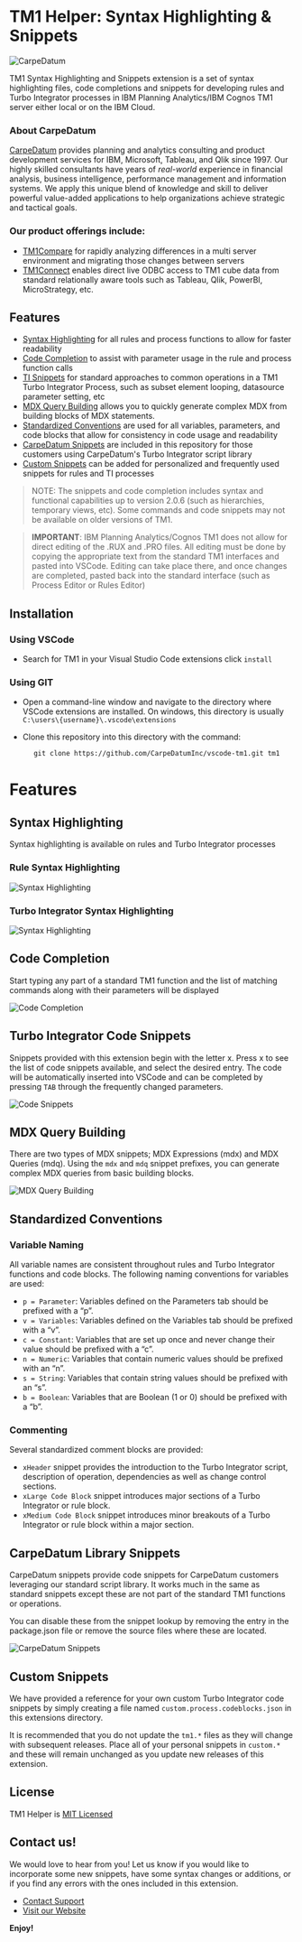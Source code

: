 # TM1 Helper: Syntax Highlighting & Snippets

![CarpeDatum](about/images/logo.jpg)

TM1 Syntax Highlighting and Snippets extension is a set of syntax highlighting files, code completions and snippets for developing rules and Turbo Integrator processes in IBM Planning Analytics/IBM Cognos TM1 server either local or on the IBM Cloud.


### About CarpeDatum
[CarpeDatum](https://www.CarpeDatumInc.com) provides planning and analytics consulting and product development services for IBM, Microsoft, Tableau, and Qlik since 1997.   Our highly skilled consultants have years of *real-world* experience in financial analysis, business intelligence, performance management and information systems.  We apply this unique blend of knowledge and skill to deliver powerful value-added applications to help organizations achieve strategic and tactical goals. 

### Our product offerings include:
* [TM1Compare](http://www.TM1Compare.com) for rapidly analyzing differences in a multi server environment and migrating those changes between servers
* [TM1Connect](http://www.TM1Connect.com) enables direct live ODBC access to TM1 cube data from standard relationally aware tools such as Tableau, Qlik, PowerBI, MicroStrategy, etc.


## Features

* [Syntax Highlighting](#syntax-highlighting) for all rules and process functions to allow for faster readability
* [Code Completion](#code-completion) to assist with parameter usage in the rule and process function calls
* [TI Snippets](#code-snippets) for standard approaches to common operations in a TM1 Turbo Integrator Process, such as subset element looping, datasource parameter setting, etc
* [MDX Query Building](#mdx-query-building) allows you to quickly generate complex MDX from building blocks of MDX statements.
* [Standardized Conventions](#standardized-conventions) are used for all variables, parameters, and code blocks that allow for consistency in code usage and readability
* [CarpeDatum Snippets](#cdc-snippets) are included in this repository for those customers using CarpeDatum's Turbo Integrator script library
* [Custom Snippets](#custom-snippets) can be added for personalized and frequently used snippets for rules and TI processes

>NOTE: The snippets and code completion includes syntax and functional capabilities up to version 2.0.6 (such as hierarchies, temporary views, etc).  Some commands and code snippets may not be available on older versions of TM1.

>**IMPORTANT**: IBM Planning Analytics/Cognos TM1 does not allow for direct editing of the .RUX and .PRO files.   All editing must be done by copying the appropriate text from the standard TM1 interfaces and pasted into VSCode.   Editing can take place there, and once changes are completed, pasted back into the standard interface (such as Process Editor or Rules Editor)


## Installation

### Using VSCode

* Search for TM1 in your Visual Studio Code extensions click `install`

### Using GIT

* Open a command-line window and navigate to the directory where VSCode extensions are installed.   On windows, this directory is usually `C:\users\{username}\.vscode\extensions`

* Clone this repository into this directory with the command:
```
      git clone https://github.com/CarpeDatumInc/vscode-tm1.git tm1
```

# Features

## <a name="user-content-syntax-highlighting" id="syntax-highlighting">Syntax Highlighting</a>

Syntax highlighting is available on rules and Turbo Integrator processes

### Rule Syntax Highlighting
![Syntax Highlighting](about/images/syntax-highlighting-rule.png)


### Turbo Integrator Syntax Highlighting
![Syntax Highlighting](about/images/syntax-highlighting-process.png)


## <a name="user-content-code-completion" id="code-completion">Code Completion</a>

Start typing any part of a standard TM1 function and the list of matching commands along with their parameters will be displayed

![Code Completion](about/images/code-completion.gif)



## <a name="user-content-code-snippets" id="code-snippets">Turbo Integrator Code Snippets</a>

Snippets provided with this extension begin with the letter x.   Press x to see the list of code snippets available, and select the desired entry.   The code will be automatically inserted into VSCode and can be completed by pressing `TAB` through the frequently changed parameters.

![Code Snippets](about/images/code-snippets.gif)


## <a name="user-content-mdx-query-building" id="mdx-query-building">MDX Query Building</a>

There are two types of MDX snippets; MDX Expressions (mdx) and MDX Queries (mdq).   Using the `mdx` and `mdq` snippet prefixes, you can generate complex MDX queries from basic building blocks.

![MDX Query Building](about/images/mdx-query-building.gif)


## <a name="user-content-standardized-conventions" id="standardized-conventions">Standardized Conventions</a>

### Variable Naming
All variable names are consistent throughout rules and Turbo Integrator functions and code blocks.   The following naming conventions for variables are used: 

* `p = Parameter`: Variables defined on the Parameters tab should be prefixed with a “p”.
* `v = Variables`: Variables defined on the Variables tab should be prefixed with a “v”.
* `c = Constant`: Variables that are set up once and never change their value should be prefixed with a “c”.
* `n = Numeric`: Variables that contain numeric values should be prefixed with an “n”.
* `s = String`: Variables that contain string values should be prefixed with an “s”.
* `b = Boolean`: Variables that are Boolean (1 or 0) should be prefixed with a “b”.

### Commenting

Several standardized comment blocks are provided:

* `xHeader` snippet provides the introduction to the Turbo Integrator script, description of operation, dependencies as well as change control sections.
* `xLarge Code Block` snippet introduces major sections of a Turbo Integrator or rule block.
* `xMedium Code Block` snippet introduces minor breakouts of a Turbo Integrator or rule block within a major section.


## <a id="cdc-snippets">CarpeDatum Library Snippets</a>

CarpeDatum snippets provide code snippets for CarpeDatum customers leveraging our standard script library.   It works much in the same as standard snippets except these are not part of the standard TM1 functions or operations.

You can disable these from the snippet lookup by removing the entry in the package.json file or remove the source files where these are located.

![CarpeDatum Snippets](about/images/carpedatum-snippet-config.png)


## <a id="custom-snippets">Custom Snippets</a>

We have provided a reference for your own custom Turbo Integrator code snippets by simply creating a file named `custom.process.codeblocks.json` in this extensions directory.    

It is recommended that you do not update the `tm1.*` files as they will change with subsequent releases.   Place all of your personal snippets in `custom.*` and these will remain unchanged as you update new releases of this extension.

## License

TM1 Helper is [MIT Licensed](LICENSE.md)

## Contact us!
We would love to hear from you!   Let us know if you would like to incorporate some new snippets, have some syntax changes or additions, or if you find any errors with the ones included in this extension.

* [Contact Support](mailto:support@CarpeDatumInc.com)
* [Visit our Website](https://www.CarpeDatumInc.com)

**Enjoy!**